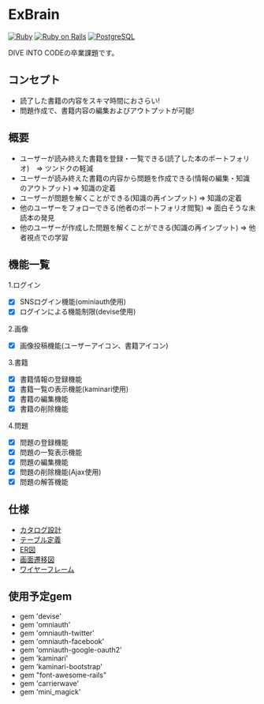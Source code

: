 # ExBrain
[![Ruby](https://img.shields.io/badge/Ruby-2.5.3-red.svg)](https://docs.ruby-lang.org/ja/2.5.0/doc/index.html)
[![Ruby on Rails](https://img.shields.io/badge/Ruby%20on%20Rails-5.2.2-red.svg)](https://guides.rubyonrails.org/)
[![PostgreSQL](https://img.shields.io/badge/PostgreSQL-10.5-blue.svg)](https://www.postgresql.org/)

DIVE INTO CODEの卒業課題です。

## コンセプト

- 読了した書籍の内容をスキマ時間におさらい!
- 問題作成で、書籍内容の編集およびアウトプットが可能!

## 概要

- ユーザーが読み終えた書籍を登録・一覧できる(読了した本のポートフォリオ)　=> ツンドクの軽減
- ユーザーが読み終えた書籍の内容から問題を作成できる(情報の編集・知識のアウトプット) => 知識の定着
- ユーザーが問題を解くことができる(知識の再インプット) => 知識の定着
- 他のユーザーをフォローできる(他者のポートフォリオ閲覧) => 面白そうな未読本の発見
- 他のユーザーが作成した問題を解くことができる(知識の再インプット) => 他者視点での学習

## 機能一覧

1.ログイン
 - [x] SNSログイン機能(ominiauth使用)
 - [x] ログインによる機能制限(devise使用)

2.画像
  - [x] 画像投稿機能(ユーザーアイコン、書籍アイコン)

3.書籍
 - [x] 書籍情報の登録機能
 - [x] 書籍一覧の表示機能(kaminari使用)
 - [x] 書籍の編集機能
 - [x] 書籍の削除機能

4.問題
- [x] 問題の登録機能
- [x] 問題の一覧表示機能
- [x] 問題の編集機能
- [x] 問題の削除機能(Ajax使用)
- [x] 問題の解答機能

## 仕様

- [カタログ設計](https://docs.google.com/spreadsheets/d/11_zs59nDlXGr9un59Kv_nKRELJglrdHiLZXPHKaABAM/edit#gid=0)
- [テーブル定義](https://docs.google.com/spreadsheets/d/11_zs59nDlXGr9un59Kv_nKRELJglrdHiLZXPHKaABAM/edit#gid=1614793316)
- [ER図](https://drive.google.com/file/d/1RRlYxL8iPtvyMmHT9rFFHaNVyYrRjT1u/view)
- [画面遷移図](https://docs.google.com/spreadsheets/d/11_zs59nDlXGr9un59Kv_nKRELJglrdHiLZXPHKaABAM/edit#gid=629326844)
- [ワイヤーフレーム](https://docs.google.com/spreadsheets/d/11_zs59nDlXGr9un59Kv_nKRELJglrdHiLZXPHKaABAM/edit#gid=1669746727)

## 使用予定gem

- gem 'devise'
- gem 'omniauth'
- gem 'omniauth-twitter'
- gem 'omniauth-facebook'
- gem 'omniauth-google-oauth2'
- gem 'kaminari'
- gem 'kaminari-bootstrap'
- gem "font-awesome-rails"
- gem 'carrierwave'
- gem 'mini_magick'
